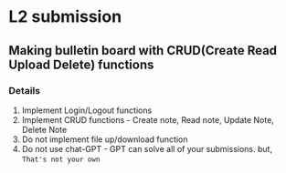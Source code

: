 L2 submission
================

## Making bulletin board with CRUD(Create Read Upload Delete) functions
### Details
1. Implement Login/Logout functions
2. Implement CRUD functions - Create note, Read note, Update Note, Delete Note
3. Do not implement file up/download function
4. Do not use chat-GPT - GPT can solve all of your submissions. but, `That's not your own`